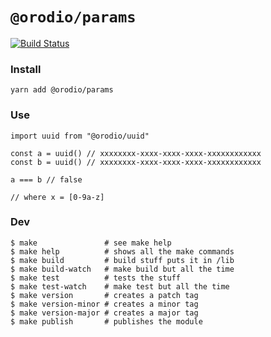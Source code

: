 # `@orodio/params`

[![Build Status](https://travis-ci.org/orodio/uuid.svg?branch=master)](https://travis-ci.org/orodio/uuid)

### Install

```
yarn add @orodio/params
```

### Use

```
import uuid from "@orodio/uuid"

const a = uuid() // xxxxxxxx-xxxx-xxxx-xxxx-xxxxxxxxxxxx
const b = uuid() // xxxxxxxx-xxxx-xxxx-xxxx-xxxxxxxxxxxx

a === b // false

// where x = [0-9a-z]

```

### Dev

```
$ make               # see make help
$ make help          # shows all the make commands
$ make build         # build stuff puts it in /lib
$ make build-watch   # make build but all the time
$ make test          # tests the stuff
$ make test-watch    # make test but all the time
$ make version       # creates a patch tag
$ make version-minor # creates a minor tag
$ make version-major # creates a major tag
$ make publish       # publishes the module
```
